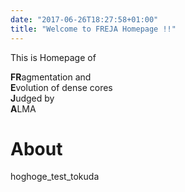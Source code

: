 ```yaml
---
date: "2017-06-26T18:27:58+01:00"
title: "Welcome to FREJA Homepage !!"
---
```


This is Homepage of 

**FR**agmentation and  
**E**volution of dense cores   
**J**udged by   
**A**LMA



# About

hoghoge_test_tokuda

